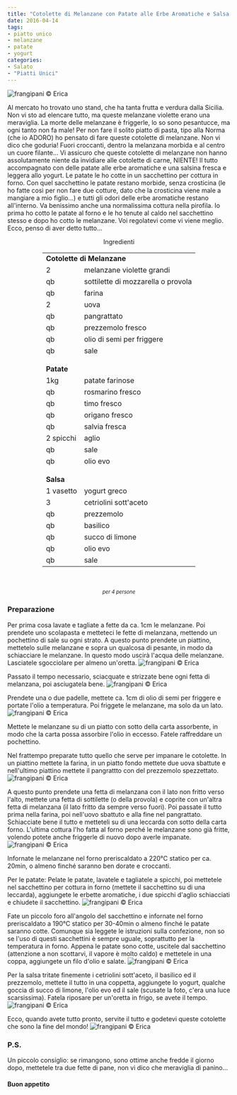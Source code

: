 ```yaml
---
title: "Cotolette di Melanzane con Patate alle Erbe Aromatiche e Salsa allo Yogurt"
date: 2016-04-14
tags:
- piatto unico
- melanzane
- patate
- yogurt
categories:
- Salato
- "Piatti Unici"
---
```

![](header.jpg "frangipani © Erica")

Al mercato ho trovato uno stand, che ha tanta frutta e verdura dalla Sicilia. Non vi sto ad elencare tutto, ma queste melanzane violette erano una meraviglia. La morte delle melanzane è friggerle, lo so sono pesantucce, ma ogni tanto non fa male! Per non fare il solito piatto di pasta, tipo alla Norma (che io ADORO) ho pensato di fare queste cotolette di melanzane. Non vi dico che goduria! Fuori croccanti, dentro la melanzana morbida e al centro un cuore filante... Vi assicuro che queste cotolette di melanzane non hanno assolutamente niente da invidiare alle cotolette di carne, NIENTE! Il tutto accompagnato con delle patate alle erbe aromatiche e una salsina fresca e leggera allo yogurt. Le patate le ho cotte in un sacchettino per cottura in forno. Con quel sacchettino le patate restano morbide, senza crosticina (le ho fatte così per non fare due cotture, dato che la crosticina viene male a mangiare a mio figlio...) e tutti gli odori delle erbe aromatiche restano all'interno. Va benissimo anche una normalissima cottura nella pirofila. Io prima ho cotto le patate al forno e le ho tenute al caldo nel sacchettino stesso e dopo ho cotto le melanzane. Voi regolatevi come vi viene meglio. Ecco, penso di aver detto tutto... 


<div id="wrapper" style="text-align: center">
  <div id="yourdiv" style="display: inline-block;">
    <div class="ingredients">
      <div class="ingredients-title">Ingredienti</div>
      <table>
        <tbody>
          <tr>
            <td colspan="2"><b>Cotolette di Melanzane</b></td>
          </tr>
          <tr>
            <td>2</td>
            <td>melanzane violette grandi</td>
          </tr>
          <tr>
            <td>qb</td>
            <td>sottilette di mozzarella o provola</td>
          </tr>
          <tr>
            <td>qb</td>
            <td>farina</td>
          </tr>
          <tr>
            <td>2</td>
            <td>uova</td>
          </tr>
          <tr>
            <td>qb</td>
            <td>pangrattato</td>
          </tr>
          <tr>
            <td>qb</td>
            <td>prezzemolo fresco</td>
          </tr>
          <tr>
            <td>qb</td>
            <td>olio di semi per friggere</td>
          </tr>
          <tr>
            <td>qb</td>
            <td>sale</td>
          </tr>
          <tr style="height: 15px;"></tr>
          <tr>          
            <td colspan="2"><b>Patate</b></td>
          </tr>
          <tr>
            <td>1kg</td>
            <td>patate farinose</td>
          </tr>
          <tr>
            <td>qb</td>
            <td>rosmarino fresco</td>
          </tr>
          <tr>
            <td>qb</td>
            <td>timo fresco</td>
          </tr>
          <tr>
            <td>qb</td>
            <td>origano fresco</td>
          </tr>
          <tr>
            <td>qb</td>
            <td>salvia fresca</td>
          </tr>
          <tr>
            <td>2 spicchi</td>
            <td>aglio</td>
          </tr>
          <tr>
            <td>qb</td>
            <td>sale</td>
          </tr>
          <tr>
            <td>qb</td>
            <td>olio evo</td>    
          </tr>
          <tr style="height: 15px;"></tr>
          <tr>          
            <td colspan="2"><b>Salsa</b></td>
          </tr>
          <tr>
            <td>1 vasetto</td>
            <td>yogurt greco</td>
          </tr>
          <tr>      
            <td>3</td>
            <td>cetriolini sott'aceto</td>
          </tr>
          <tr>
            <td>qb</td>
            <td>prezzemolo</td>
          </tr>
          <tr>      
            <td>qb</td>
            <td>basilico</td>
          </tr>
          <tr>
            <td>qb</td>
            <td>succo di limone</td>
          </tr>
          <tr>      
            <td>qb</td>
            <td>olio evo</td>
          </tr>
          <tr>      
            <td>qb</td>
            <td>sale</td>
          </tr>
        </tbody>
      </table>
      <br></br>
      <i class="pull-right" style="font-size: 80%;">per 4 persone</i>
    </div>
  </div>
</div>


<h3>
  <font color="grey">
    <i class="fa fa-cogs"></i>
  </font> Preparazione
</h3>

Per prima cosa lavate e tagliate a fette da ca. 1cm le melanzane. Poi prendete uno scolapasta e metteteci le fette di melanzana, mettendo un pochettino di sale su ogni strato. A questo punto prendete un piattino, mettetelo sulle melanzane e sopra un qualcosa di pesante, in modo da schiacciare le melanzane. In questo modo uscirà l'acqua delle melanzane. Lasciatele sgocciolare per almeno un'oretta.
![](sgocciolare.jpg "frangipani © Erica")

Passato il tempo necessario, sciacquate e strizzate bene ogni fetta di melanzana, poi asciugatela bene.
![](strizzate.jpg "frangipani © Erica")

Prendete una o due padelle, mettete ca. 1cm di olio di semi per friggere e portate l'olio a temperatura. Poi friggete le melanzane, ma solo da un lato.
![](friggere.jpg "frangipani © Erica")

Mettete le melanzane su di un piatto con sotto della carta assorbente, in modo che la carta possa assorbire l'olio in eccesso. Fatele raffreddare un pochettino.

Nel frattempo preparate tutto quello che serve per impanare le cotolette. In un piattino mettete la farina, in un piatto fondo mettete due uova sbattute e nell'ultimo piattino mettete il pangrattto con del prezzemolo spezzettato.
![](impanare.jpg "frangipani © Erica")

A questo punto prendete una fetta di melanzana con il lato non fritto verso l'alto, mettete una fetta di sottilette (o della provola) e coprite con un'altra fetta di melanzana (il lato fritto da sempre verso fuori). Poi passate il tutto prima nella farina, poi nell'uovo sbattuto e alla fine nel pangrattato. Schiacciate bene il tutto e metteteli su di una leccarda con sotto della carta forno. L'ultima cottura l'ho fatta al forno perché le melanzane sono già fritte, volendo potete anche friggerle di nuovo dopo averle impanate.
![](teglia.jpg "frangipani © Erica")

Infornate le melanzane nel forno preriscaldato a 220°C statico per ca. 20min, o almeno finché saranno ben dorate e croccanti.

Per le patate: Pelate le patate, lavatele e tagliatele a spicchi, poi mettetele nel sacchettino per cottura in forno (mettete il sacchettino su di una leccarda), aggiungete le erbette aromatiche, i due spicchi d'aglio schiacciati e chiudete il sacchettino. 
![](patate.jpg "frangipani © Erica")

Fate un piccolo foro all'angolo del sacchettino e infornate nel forno preriscaldato a 190°C statico per 30-40min o almeno finché le patate saranno cotte. Comunque sia leggete le istruzioni sulla confezione, non so se l'uso di questi sacchettini è sempre uguale, soprattutto per la temperatura in forno. Appena le patate sono cotte, uscitele dal sacchettino (attenzione a non scottarvi, il vapore è molto caldo) e mettetele in una coppa, aggiungete un filo d'olio e salate.
![](patatecotte.jpg "frangipani © Erica")

Per la salsa tritate finemente i cetriolini sott'aceto, il basilico ed il prezzemolo, mettete il tutto in una coppetta, aggiungete lo yogurt, qualche goccia di succo di limone, l'olio evo ed il sale (scusate la foto, c'era una luce scarsissima). Fatela riposare per un'oretta in frigo, se avete il tempo.
![](yogurt.jpg "frangipani © Erica")

Ecco, quando avete tutto pronto, servite il tutto e godetevi queste cotolette che sono la fine del mondo!
![](risultato.jpg "frangipani © Erica")

<h3>
  <font color="#FFCC00">
    <i class="fa fa-lightbulb-o"></i>
  </font> P.S.
</h3>

Un piccolo consiglio: se rimangono, sono ottime anche fredde il giorno dopo, mettetele tra due fette di pane, non vi dico che meraviglia di panino...

<h4>Buon appetito
  <font color="red">
    <i class="fa fa-smile-o"></i>
  </font>
</h4>